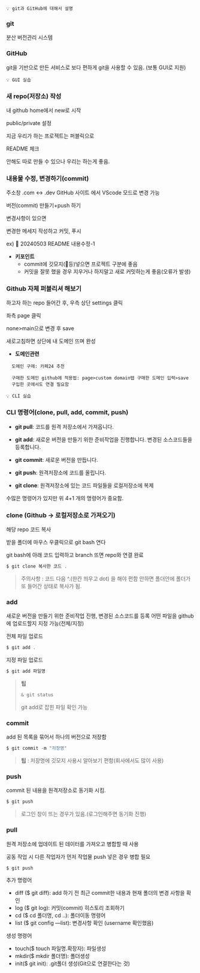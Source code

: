 ```
💡 git과 GitHub에 대해서 설명
```

### git

분산 버전관리 시스템

### **GitHub**

git을 기반으로 만든 서비스로 보다 편하게 git을 사용할 수 있음. (보통 GUI로 지원)

```
💡 GUI 실습
```

### **새 repo(저장소) 작성**

내 github home에서 new로 시작

public/private 설정

지금 우리가 하는 프로젝트는 퍼블릭으로

README 체크

안해도 따로 만들 수 있으나 우리는 하는게 좋음.

### **내용물 수정, 변경하기(commit)**

주소창 .com <-> .dev GitHub 사이트 에서 VScode 모드로 변경 가능

버전(commit) 만들기+push 하기

변경사항이 있으면

변경한 메세지 작성하고 커밋, 푸시

ex) :memo: 20240503 README 내용수정-1

- **키포인트**
    - commit에 깃모지(:memo:등)넣으면 프로젝트 구분에 좋음
    - 커밋을 잘못 했을 경우 지우거나 하지말고 새로 커밋하는게 좋음(오류가 발생)

### **Github 자체 퍼블리셔 해보기**

하고자 하는 repo 들어간 후, 우측 상단 settings 클릭

좌측 page 클릭

none>main으로 변경 후 save

새로고침하면 상단에 내 도메인 뜨며 완성

- **도메인관련**
```
  도메인 구매: 카페24 추천

  구매한 도메인 github에 적용법: page>custom domain탭 구매한 도메인 입력>save
  구입한 곳에서도 연결 필요함
```

```
💡 CLI 실습
```

### CLI 명령어(clone, pull, add, commit, push)

-   **git pull**:
     코드를 원격 저장소에서 가져옵니다.


-   **git add**:
    새로운 버전을 만들기 위한 준비작업을 진행합니다. 변경된 소스코드들을 등록합니다.


-   **git commit**:
    새로운 버전을 만듭니다.


-   **git push**:
    원격저장소에 코드를 올립니다.


-   **git clone**:
    원격저장소에 있는 코드 파일들을 로컬저장소에 복제

수많은 명령어가 있지만 위 4+1 개의 명령어가 중요함.

### **clone (Github → 로컬저장소로 가져오기)**

해당 repo 코드 복사

받을 폴더에 마우스 우클릭으로 git bash 연다

git bash에 아래 코드 입력하고 branch 뜨면 repo와 연결 완료

```jsx
$ git clone 복사한 코드 .
```

> 주의사항 : 코드 다음 ^.(한칸 띄우고 dot) 을 해야 편함
안하면 폴더안에 폴더가 또 들어간 상태로 복사가 됨.
>

### add

새로운 버전을 만들기 위한 준비작업 진행, 변경된 소스코드를 등록
어떤 파일을 github에 업로드할지 지정 가능(전체/지정)

전체 파일 업로드

```jsx
$ git add .
```

지정 파일 업로드

```jsx
$ git add 파일명
```

> **팁**
>```jsx
>& git status
>```
>git add로 잡힌 파일 확인 가능

### commit

add 된 목록을 묶어서 하나의 버전으로 저장함

```jsx
$ git commit -m "저장명"
```

> **팁** : 저장명에 깃모지 사용시 알아보기 편함(회사에서도 많이 사용)
>

### push

commit 된 내용을 원격저장소로 동기화 시킴.

```jsx
$ git push
```

> 로그인 창이 뜨는 경우가 있음.(로그인해주면 동기화 진행)
>

### pull

원격 저장소에 업데이트 된 데이터를 가져오고 병합할 때 사용

공동 작업 시 다른 작업자가 먼저 작업물 push 넣은 경우 병합 필요

```jsx
$ git push
```

추가 명령어
- diff ($ git diff): add 하기 전 최근 commit한 내용과 현재 폴더의 변경 사항을 확인
- log ($ git log): 커밋(commit) 히스토리 조회하기
- cd ($ cd 폴더명, cd ..): 폴더이동 명령어
- list ($ git config —list): 변경사항 확인 (username 확인했음)

생성 명령어
- touch($ touch 파일명.확장자): 파일생성
- mkdir($ mkdir 폴더명): 폴더생성
- init($ git init): .git폴더 생성(Git으로 연결한다는 것)